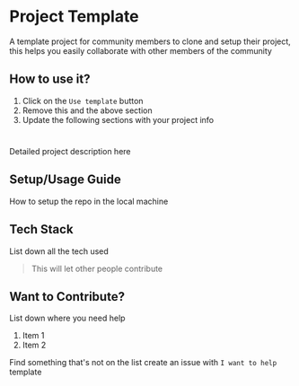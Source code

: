 # Project Template
A template project for community members to clone and setup their project, this helps you easily collaborate with other members of the community

## How to use it?

1. Click on the `Use template` button
2. Remove this and the above section
3. Update the following sections with your project info

# <Project Name> 

Detailed project description here

## Setup/Usage Guide 

How to setup the repo in the local machine

## Tech Stack

List down all the tech used

> This will let other people contribute

## Want to Contribute?

List down where you need help 

1. Item 1
2. Item 2

Find something that's not on the list create an issue with `I want to help` template




